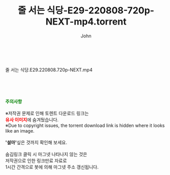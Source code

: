 ﻿---
layout: post
title:  "줄 서는 식당-E29-220808-720p-NEXT-mp4.torrent"
author: John
categories: [ 방송/음악 ]
tags: [  ]
image:  
description: "줄 서는 식당-E29-220808-720p-NEXT-mp4 torrent 정보 공유"
toc: true
toc_sticky: true
---

<br>
<div class="view-img">
<a class="view_image" href="https://torrentmobile60.com/bbs/view_image.php?fn=%2Fdata%2Ffile%2Fmusic%2F3735182707_kOSqMc5U_b0d266870b5391dd8cc8cb729f20f8b842f1ebda.jpg" target="_blank"><img alt="" class="img-tag" content="https://torrentmobile60.com/data/file/music/3735182707_kOSqMc5U_b0d266870b5391dd8cc8cb729f20f8b842f1ebda.jpg" itemprop="image" src="https://torrentmobile60.com/data/file/music/3735182707_kOSqMc5U_b0d266870b5391dd8cc8cb729f20f8b842f1ebda.jpg"/></a></div><div class="view-content" itemprop="description">
<p>줄 서는 식당.E29.220808.720p-NEXT.mp4<br/></p> </div>
    
<br><br><br>
<p data-ke-size="size16"><b><span style="color: green;">주의사항</span></b><br /><br />※저작권 문제로 인해 토렌트 다운로드 링크는<br /><b><span style="color: red;">유사 이미지</span></b>에 숨겨뒀습니다.<br />※Due to copyright issues, the torrent download link is hidden where it looks like an image.<br /><br /><b>'설마'</b>싶은 것까지 확인해 보세요.<br /><br />숨김링크 클릭 시 마그넷 나타나지 않는 것은<br />저작권으로 인한 링크만료 자료로<br />1시간 간격으로 봇에 의해 마그넷 주소 갱신됩니다.</p>
